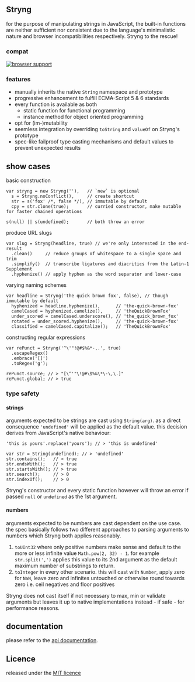 
Stryng
------
for the purpose of manipulating strings in JavaScript, the built-in functions are neither sufficient nor consistent due to the language's minimalistic nature and browser incompatibilities respectively. Stryng to the rescue!

### compat

[![browser support](https://ci.testling.com/espretto/stryng.png)](https://ci.testling.com/espretto/stryng)

### features

- manually inherits the native `String` namespace and prototype
- progressive enhancement to fulfill ECMA-Script 5 & 6 standards
- every function is available as both
  - static function for functional programming
  - instance method for object oriented programming
- opt for (im-)mutability
- seemless integration by overriding `toString` and `valueOf` on Stryng's prototype
- spec-like failproof type casting mechanisms and default values to prevent unexpected results

show cases
----------
basic construction
```
var stryng = new Stryng(''),   // `new` is optional
  s = Stryng.noConflict(),     // create shortcut
  str = s('fox' /*, false */), // immutable by default
  cpy = str.clone(true);       // curried constructor, make mutable for faster chained operations

s(null) || s(undefined);       // both throw an error
```
produce URL slugs
```
var slug = Stryng(headline, true) // we're only interested in the end-result
  .clean()     // reduce groups of whitespace to a single space and trim
  .simplify()  // transcribe ligatures and diacritics from the Latin-1 Supplement
  .hyphenize() // apply hyphen as the word separator and lower-case
```
varying naming schemes
```
var headline = Stryng('the quick brown fox', false), // though immutable by default
  hyphenized = headline.hyphenize(),      // 'the-quick-brown-fox'
  camelCased = hyphenized.camelize(),     // 'theQuickBrownFox'
  under_scored = camelCased.underscore(), // 'the_quick_brown_fox'
  rotated = under_scored.hyphenize(),     // 'the-quick-brown-fox'
  classified = camelCased.capitalize();   // 'TheQuickBrownFox'
```
constructing regular expressions
```
var rePunct = Stryng('^\'"!@#$%&*-,.', true)
  .escapeRegex()
  .embrace('[]')
  .toRegex('g');

rePunct.source; // > "[\^'"\!@#\$%&\*\-\,\.]"
rePunct.global; // > true
```

### type safety

#### strings
arguments expected to be strings are cast using `String(arg)`. as a direct consequence `'undefined'` will be applied as the default value. this decision derives from JavaScript's native behaviour:
```
'this is yours'.replace('yours'); // > 'this is undefined'

var str = String(undefined); // > 'undefined'
str.contains();   // > true
str.endsWith();   // > true
str.startsWith(); // > true
str.search();     // > 0
str.indexOf();    // > 0
```
Stryng's constructor and every static function however will throw an error if passed `null` or `undefined` as the 1st argument.

#### numbers
arguments expected to be numbers are cast dependent on the use case. the spec basically follows two different approaches to parsing arguments to numbers which Stryng both applies reasonably.

1. `toUInt32` where only positive numbers make sense and default to the more or less infinite value `Math.pow(2, 32) - 1`. for example `str.split(',')` applies this value to its 2nd argument as the default maximum number of substrings to return.
2. `toInteger` in every other scenario. this will cast with `Number`, apply zero for `NaN`, leave zero and infinites untouched or otherwise round towards zero i.e. ceil negatives and floor positives

Stryng does not cast itself if not necessary to max, min or validate arguments but leaves it up to native implementations instead - if safe - for performance reasons.

documentation
-------------
please refer to the [api documentation](http://espretto.github.io/Stryng).

Licence
-------
released under the [MIT licence](http://mariusrunge.com/mit-licence.html)
